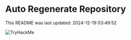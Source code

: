 # Auto Regenerate Repository

This README was last updated: 2024-12-19 03:49:52

 ![TryHackMe](https://tryhackme.com/badge/533634)